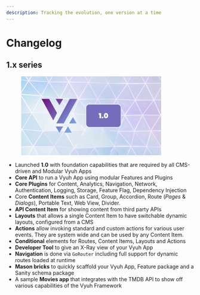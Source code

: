 ```yaml
---
description: Tracking the evolution, one version at a time
---
```


# Changelog

## 1.x series

<figure><img src="../.gitbook/assets/1.0.png" alt="" width="375"><figcaption></figcaption></figure>

* Launched **1.0** with foundation capabilities that are required by all CMS-driven and Modular Vyuh Apps
* **Core API** to run a Vyuh App using modular Features and Plugins
* **Core Plugins** for Content, Analytics, Navigation, Network, Authentication, Logging, Storage, Feature Flag, Dependency Injection
* Core **Content Items** such as Card, Group, Accordion, Route (_Pages_ & _Dialogs_), Portable Text, Web View, Divider.
* **API Content Item** for showing content from third party APIs
* **Layouts** that allows a single Content Item to have switchable dynamic layouts, configured from a CMS
* **Actions** allow invoking standard and custom actions for various user events. They are system wide and can be used by any Content Item.
* **Conditional** elements for Routes, Content Items, Layouts and Actions
* **Developer Tool** to give an X-Ray view of your Vyuh App
* **Navigation** is done via  `GoRouter` including full support for dynamic routes loaded at runtime
* **Mason bricks** to quickly scaffold your Vyuh App, Feature package and a Sanity schema package
* A sample **Movies app** that integrates with the TMDB API to show off various capabilities of the Vyuh Framework
